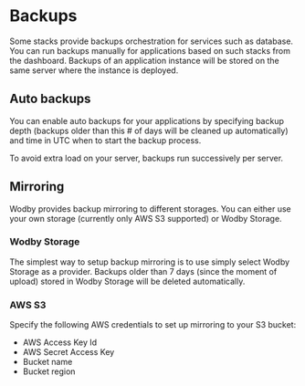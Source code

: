 # Backups

Some stacks provide backups orchestration for services such as database. You can run backups manually for applications based on such stacks from the dashboard. Backups of an application instance will be stored on the same server where the instance is deployed.

## Auto backups

You can enable auto backups for your applications by specifying backup depth (backups older than this # of days will be cleaned up automatically) and time in UTC when to start the backup process.

To avoid extra load on your server, backups run successively per server.

## Mirroring

Wodby provides backup mirroring to different storages. You can either use your own storage (currently only AWS S3 supported) or Wodby Storage.

### Wodby Storage

The simplest way to setup backup mirroring is to use simply select Wodby Storage as a provider. Backups older than 7 days (since the moment of upload) stored in Wodby Storage will be deleted automatically. 

### AWS S3

Specify the following AWS credentials to set up mirroring to your S3 bucket:

* AWS Access Key Id
* AWS Secret Access Key
* Bucket name
* Bucket region
​